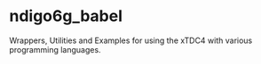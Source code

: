 # ndigo6g_babel
Wrappers, Utilities and Examples for using the xTDC4 with various programming languages.
